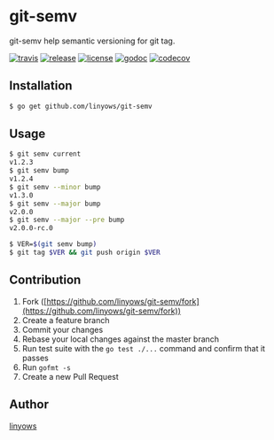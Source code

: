 git-semv
==

git-semv help semantic versioning for git tag.

[![travis](https://img.shields.io/travis/linyows/git-semv.svg?style=for-the-badge)][travis]
[![release](http://img.shields.io/github/release/linyows/git-semv.svg?style=for-the-badge)][release]
[![license](http://img.shields.io/badge/license-MIT-blue.svg?style=for-the-badge)][license]
[![godoc](http://img.shields.io/badge/go-documentation-blue.svg?style=for-the-badge)][godoc]
[![codecov](https://img.shields.io/codecov/c/github/linyows/git-semv.svg?style=for-the-badge)][codecov]

[travis]: https://travis-ci.org/linyows/git-semv
[release]: https://github.com/linyows/git-semv/releases
[license]: https://github.com/linyows/git-semv/blob/master/LICENSE
[godoc]: http://godoc.org/github.com/linyows/git-semv
[codecov]: https://codecov.io/gh/linyows/git-semv

Installation
--

```sh
$ go get github.com/linyows/git-semv
```

Usage
--

```sh
$ git semv current
v1.2.3
$ git semv bump
v1.2.4
$ git semv --minor bump
v1.3.0
$ git semv --major bump
v2.0.0
$ git semv --major --pre bump
v2.0.0-rc.0
```

```sh
$ VER=$(git semv bump)
$ git tag $VER && git push origin $VER
```

Contribution
------------

1. Fork ([https://github.com/linyows/git-semv/fork](https://github.com/linyows/git-semv/fork))
1. Create a feature branch
1. Commit your changes
1. Rebase your local changes against the master branch
1. Run test suite with the `go test ./...` command and confirm that it passes
1. Run `gofmt -s`
1. Create a new Pull Request

Author
--

[linyows](https://github.com/linyows)
